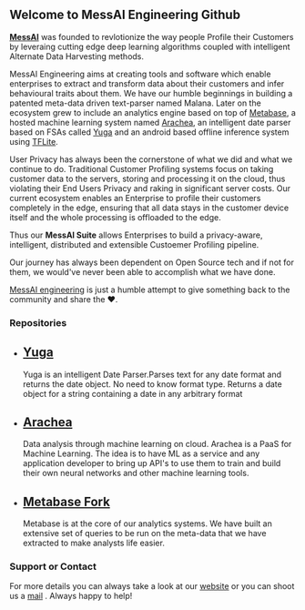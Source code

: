 ## Welcome to MessAI Engineering Github

[**MessAI**](https://messai.in) was founded to revlotionize the way people Profile their Customers by leveraing cutting edge deep learning algorithms coupled with intelligent Alternate Data Harvesting methods.

MessAI Engineering aims at creating tools and software which enable enterprises to extract and transform data about their customers and infer behavioural traits about them. We have our humble beginnings in building a patented meta-data driven text-parser named Malana. Later on the ecosystem grew to include an analytics engine based on top of [Metabase](https://metabase.com), a hosted machine learning system named [Arachea](https://github.com/archaea-solutions/archaea), an intelligent date parser based on FSAs called [Yuga](https://github.com/messai-engineering/Yuga) and an android based offline inference system using [TFLite](https://github.com/tensorflow/tensorflow).

User Privacy has always been the cornerstone of what we did and what we continue to do. Traditional Customer Profiling systems focus on taking customer data to the servers, storing and processing it on the cloud, thus violating their End Users Privacy and raking in significant server costs. Our current ecosystem enables an Enterprise to profile their customers completely in the edge, ensuring that all data stays in the customer device itself and the whole processing is offloaded to the edge.

Thus our **MessAI Suite** allows Enterprises to build a privacy-aware, intelligent, distributed and extensible Custoemer Profiling pipeline.

Our journey has always been dependent on Open Source tech and if not for them, we would've never been able to accomplish what we have done.

[MessAI engineering](https://github.com/messai-engineering) is just a humble attempt to give something back to the community and share the ❤️.

### Repositories
- [Yuga](https://github.com/messai-engineering/Yuga)
	- 
	Yuga is an intelligent Date Parser.Parses text for any date format and returns the date object. No need to know format type. Returns a date object for  a string containing a date in any arbitrary format
- [Arachea](https://github.com/archaea-solutions/archaea)
	- 
	Data analysis through machine learning on cloud. Arachea is a PaaS for Machine Learning. The idea is to have ML as a service and any application developer to bring up API's to use them to train and build their own neural networks and other machine learning tools.
- [Metabase Fork](https://github.com/metabase/metabase)
	- 
	Metabase is at the core of our analytics systems. We have built an extensive set of queries to be run on the meta-data that we have extracted to make analysts life easier.

### Support or Contact

For more details you can always take a look at our [website](https://messai.in) or you can shoot us a [mail](mail-to:glen@messai.in) . Always happy to help!
